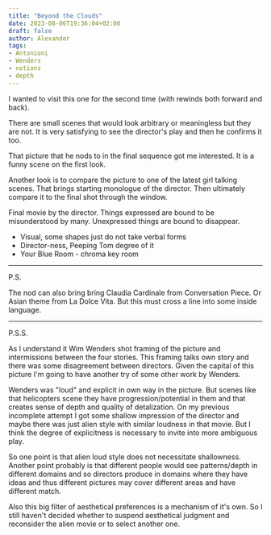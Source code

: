 ```yaml
---
title: "Beyond the Clouds"
date: 2023-08-06T19:36:04+02:00
draft: false
author: Alexander
tags:
- Antonioni
- Wenders
- notions
- depth
---
```


I wanted to visit this one for the second time (with rewinds both forward and back).

There are small scenes that would look arbitrary or meaningless but they are not.
It is very satisfying to see the director's play and then he confirms it too.

That picture that he nods to in the final sequence got me interested.
It is a funny scene on the first look.

Another look is to compare the picture to one of the latest girl talking scenes.
That brings starting monologue of the director.
Then ultimately compare it to the final shot through the window.

Final movie by the director.
Things expressed are bound to be misunderstood by many.
Unexpressed things are bound to disappear.

- Visual, some shapes just do not take verbal forms
- Director-ness, Peeping Tom degree of it
- Your Blue Room - chroma key room

---

P.S.

The nod can also bring bring Claudia Cardinale from Conversation Piece.
Or Asian theme from La Dolce Vita.
But this must cross a line into some inside language.

---

P.S.S.

As I understand it Wim Wenders shot framing of the picture and intermissions between the four stories.
This framing talks own story and there was some disagreement between directors.
Given the capital of this picture I'm going to have another try of some other work by Wenders.

Wenders was "loud" and explicit in own way in the picture.
But scenes like that helicopters scene they have progression/potential in them
and that creates sense of depth and quality of detalization.
On my previous incomplete attempt I got some shallow impression of the director and maybe there was just alien style with similar loudness in that movie.
But I think the degree of explicitness is necessary to invite into more ambiguous play.

So one point is that alien loud style does not necessitate shallowness.
Another point probably is that different people would see patterns/depth in different domains and so directors produce in domains where they have ideas and thus different pictures may cover different areas and have different match.

Also this big filter of aesthetical preferences is a mechanism of it's own.
So I still haven't decided whether to suspend aesthetical judgment and reconsider the alien movie or to select another one.
